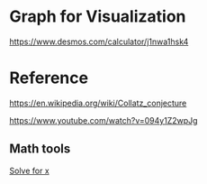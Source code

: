 # Graph for Visualization

https://www.desmos.com/calculator/j1nwa1hsk4

# Reference

https://en.wikipedia.org/wiki/Collatz_conjecture

https://www.youtube.com/watch?v=094y1Z2wpJg

## Math tools

[Solve for x](https://www.wolframalpha.com/input?i=solve+for+x&assumption=%7B%22MC%22%2C+%22%22%7D+-%3E+%7B%22Calculator%22%7D&assumption=%7B%22F%22%2C+%22SolveEquation%22%2C+%22solveequation%22%7D+-%3E%223%28%283%28%283%28%283x%2B1%29%2F%282%5Ec%29%29%2B1%29%2F%282%5Eb%29%29%2B1%29%2F%282%5Ea%29%29%2B1+%3D+x*2%5Ey%22)
